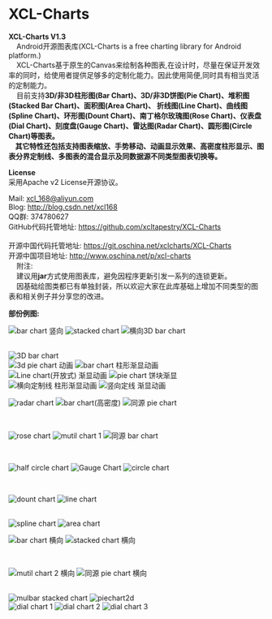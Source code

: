 XCL-Charts
==========

<b>XCL-Charts V1.3</b><br/>
 &nbsp;&nbsp;&nbsp;&nbsp;Android开源图表库(XCL-Charts is a free charting library for Android platform.) <br/>
 &nbsp;&nbsp;&nbsp;&nbsp;XCL-Charts基于原生的Canvas来绘制各种图表,在设计时，尽量在保证开发效率的同时，给使用者提供足够多的定制化能力。因此使用简便,同时具有相当灵活的定制能力。<br/>
 &nbsp;&nbsp;&nbsp;&nbsp;目前支持<b>3D/非3D柱形图(Bar Chart)、3D/非3D饼图(Pie Chart)、堆积图(Stacked Bar Chart)、面积图(Area Chart)、
 折线图(Line Chart)、曲线图(Spline Chart)、环形图(Dount Chart)、南丁格尔玫瑰图(Rose Chart)、仪表盘(Dial Chart)、刻度盘(Gauge Chart)、雷达图(Radar Chart)、圆形图(Circle Chart)等图表。<br/>
 &nbsp;&nbsp;&nbsp;&nbsp;其它特性还包括支持图表缩放、手势移动、动画显示效果、高密度柱形显示、图表分界定制线、多图表的混合显示及同数据源不同类型图表切换等。</b><br/> 
 
 <b>License</b><br/>
      采用Apache v2 License开源协议。<br/>
 
 Mail: xcl_168@aliyun.com <br/>
 Blog: http://blog.csdn.net/xcl168 <br/>
 QQ群: 374780627
<br/> 
GitHub代码托管地址:
https://github.com/xcltapestry/XCL-Charts <br/>		
开源中国代码托管地址:
https://git.oschina.net/xclcharts/XCL-Charts <br/>
开源中国项目地址:
http://www.oschina.net/p/xcl-charts
<br/>
&nbsp;&nbsp;&nbsp;&nbsp;附注:
 <br/>&nbsp;&nbsp;&nbsp;&nbsp;建议用<b>jar</b>方式使用图表库，避免因程序更新引发一系列的连锁更新。
 <br/>&nbsp;&nbsp;&nbsp;&nbsp;因基础绘图类都已有单独封装，所以欢迎大家在此库基础上增加不同类型的图表和相关例子并分享您的改进。
 <br/>

 <b>部份例图:</b><br/> 
 <p>
 <img src="http://img.blog.csdn.net/20140611213206921?watermark/2/text/aHR0cDovL2Jsb2cuY3Nkbi5uZXQveGNsMTY4/font/5a6L5L2T/fontsize/400/fill/I0JBQkFCMA==/dissolve/70/gravity/Center" alt="bar chart 竖向" />
   <img src="http://img.blog.csdn.net/20140611213310468?watermark/2/text/aHR0cDovL2Jsb2cuY3Nkbi5uZXQveGNsMTY4/font/5a6L5L2T/fontsize/400/fill/I0JBQkFCMA==/dissolve/70/gravity/Center" alt="stacked chart" />
  <img src="http://img.blog.csdn.net/20140701134158254?watermark/2/text/aHR0cDovL2Jsb2cuY3Nkbi5uZXQveGNsMTY4/font/5a6L5L2T/fontsize/400/fill/I0JBQkFCMA==/dissolve/70/gravity/Center" alt="横向3D bar chart " />  
  </p>
  <br/>
 <img src="http://img.blog.csdn.net/20140701133255576" alt="3D bar chart" />
 <br/>
<img src="http://img.blog.csdn.net/20140701205543936" alt="3d pie chart 动画" />
<img src="http://img.blog.csdn.net/20140701205633076" alt="bar chart 柱形渐显动画" />
 <br/>
<img src="http://img.blog.csdn.net/20140701205702014" alt="Line chart(开放式) 渐显动画" />
<img src="http://img.blog.csdn.net/20140706140434609" alt="pie chart 饼块渐显" />
 <br/>
<img src="http://img.blog.csdn.net/20140701205807534" alt="横向定制线 柱形渐显动画" />
<img src="http://img.blog.csdn.net/20140701205927890" alt="竖向定线 渐显动画" />

<br/>
<p>
<img src="http://img.blog.csdn.net/20140622203726093" alt="radar chart" />
<img src="http://img.blog.csdn.net/20140628212318281" alt="bar chart(高密度)" /> 
<img src="http://img.blog.csdn.net/20140706140637953" alt="同源 pie chart" />
 </p> 
  <br/>    
<p>
 <img src="http://img.blog.csdn.net/20140628215606296" alt="rose chart" />
 <img src="http://img.blog.csdn.net/20140611213841375?watermark/2/text/aHR0cDovL2Jsb2cuY3Nkbi5uZXQveGNsMTY4/font/5a6L5L2T/fontsize/400/fill/I0JBQkFCMA==/dissolve/70/gravity/Center" alt="mutil chart 1" /> 
 <img src="http://img.blog.csdn.net/20140611213922187?watermark/2/text/aHR0cDovL2Jsb2cuY3Nkbi5uZXQveGNsMTY4/font/5a6L5L2T/fontsize/400/fill/I0JBQkFCMA==/dissolve/70/gravity/Center" alt="同源 bar chart" />
   </p>
 <br/>

   <p>
 <img src="http://img.blog.csdn.net/20140611214155312?watermark/2/text/aHR0cDovL2Jsb2cuY3Nkbi5uZXQveGNsMTY4/font/5a6L5L2T/fontsize/400/fill/I0JBQkFCMA==/dissolve/70/gravity/Center" alt="half circle chart" /> 
 <img src="http://img.blog.csdn.net/20140611214208953?watermark/2/text/aHR0cDovL2Jsb2cuY3Nkbi5uZXQveGNsMTY4/font/5a6L5L2T/fontsize/400/fill/I0JBQkFCMA==/dissolve/70/gravity/Center" alt="Gauge Chart" />
 <img src="http://img.blog.csdn.net/20140611214132625?watermark/2/text/aHR0cDovL2Jsb2cuY3Nkbi5uZXQveGNsMTY4/font/5a6L5L2T/fontsize/400/fill/I0JBQkFCMA==/dissolve/70/gravity/Center" alt="circle chart" /> 
 
  </p>
 <br/>  
<p>
<img src="http://img.blog.csdn.net/20140611213603093?watermark/2/text/aHR0cDovL2Jsb2cuY3Nkbi5uZXQveGNsMTY4/font/5a6L5L2T/fontsize/400/fill/I0JBQkFCMA==/dissolve/70/gravity/Center" alt="dount chart" />
<img src="http://img.blog.csdn.net/20140611213636640?watermark/2/text/aHR0cDovL2Jsb2cuY3Nkbi5uZXQveGNsMTY4/font/5a6L5L2T/fontsize/400/fill/I0JBQkFCMA==/dissolve/70/gravity/Center" alt="line chart" />
</p>
 <br/>
<img src="http://img.blog.csdn.net/20140629115247625" alt="spline chart" />
<img src="http://img.blog.csdn.net/20140629115229156" alt="area chart" />  
<br/> 
   <p>
 <img src="http://img.blog.csdn.net/20140611213233687?watermark/2/text/aHR0cDovL2Jsb2cuY3Nkbi5uZXQveGNsMTY4/font/5a6L5L2T/fontsize/400/fill/I0JBQkFCMA==/dissolve/70/gravity/Center" alt="bar chart 横向" />
 <img src="http://img.blog.csdn.net/20140611213335156?watermark/2/text/aHR0cDovL2Jsb2cuY3Nkbi5uZXQveGNsMTY4/font/5a6L5L2T/fontsize/400/fill/I0JBQkFCMA==/dissolve/70/gravity/Center" alt="stacked chart 横向" />
    </p>
  <br/>
     <p>
 <img src="http://img.blog.csdn.net/20140611213901843?watermark/2/text/aHR0cDovL2Jsb2cuY3Nkbi5uZXQveGNsMTY4/font/5a6L5L2T/fontsize/400/fill/I0JBQkFCMA==/dissolve/70/gravity/Center" alt="mutil chart  2 横向" />
 <img src="http://img.blog.csdn.net/20140611214102109?watermark/2/text/aHR0cDovL2Jsb2cuY3Nkbi5uZXQveGNsMTY4/font/5a6L5L2T/fontsize/400/fill/I0JBQkFCMA==/dissolve/70/gravity/Center" alt="同源 pie chart 横向" />
  </p>
 <br/>
 <img src="http://img.blog.csdn.net/20140716213434150" alt="mulbar stacked chart" />  
  <img src="http://img.blog.csdn.net/20140716213635034" alt="piechart2d" />  
<br/> 
 <img src="http://img.blog.csdn.net/20140803234857340?watermark/2/text/aHR0cDovL2Jsb2cuY3Nkbi5uZXQveGNsMTY4/font/5a6L5L2T/fontsize/400/fill/I0JBQkFCMA==/dissolve/70/gravity/SouthEast" alt="dial chart 1" />  
  <img src="http://img.blog.csdn.net/20140803234729171?watermark/2/text/aHR0cDovL2Jsb2cuY3Nkbi5uZXQveGNsMTY4/font/5a6L5L2T/fontsize/400/fill/I0JBQkFCMA==/dissolve/70/gravity/SouthEast" alt="dial chart 2" />  
  <img src="http://img.blog.csdn.net/20140803234807781?watermark/2/text/aHR0cDovL2Jsb2cuY3Nkbi5uZXQveGNsMTY4/font/5a6L5L2T/fontsize/400/fill/I0JBQkFCMA==/dissolve/70/gravity/SouthEast" alt="dial chart 3" />  
<br/> 

